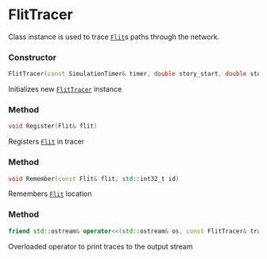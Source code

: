 # FlitTracer

Class instance is used to trace [```Flit```](/developer_manual/class_description/data/flit.md)s paths through the network.

### Constructor
```c++
FlitTracer(const SimulationTimer& timer, double story_start, double story_end)
```
Initializes new [```FlitTracer```](flit_tracer.md) instance

### Method
```c++
void Register(Flit& flit)
```
Registers [```Flit```](/developer_manual/class_description/data/flit.md) in tracer

### Method
```c++
void Remember(const Flit& flit, std::int32_t id)
```
Remembers [```Flit```](/developer_manual/class_description/data/flit.md) location

### Method
```c++
friend std::ostream& operator<<(std::ostream& os, const FlitTracer& tracer)
```
Overloaded operator to print traces to the output stream